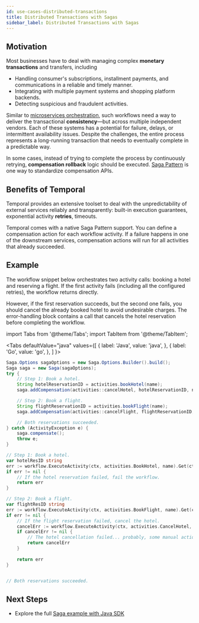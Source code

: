 ```yaml
---
id: use-cases-distributed-transactions
title: Distributed Transactions with Sagas
sidebar_label: Distributed Transactions with Sagas
---
```


## Motivation

Most businesses have to deal with managing complex **monetary transactions** and transfers, including

- Handling consumer's subscriptions, installment payments, and communications in a reliable and timely manner.
- Integrating with multiple payment systems and shopping platform backends.
- Detecting suspicious and fraudulent activities.

Similar to [microservices orchestration](./use-cases-orchestration), such workflows need a way to deliver the transactional **consistency**&mdash;but across multiple independent vendors. Each of these systems has a potential for failure, delays, or intermittent availability issues. Despite the challenges, the entire process represents a long-running transaction that needs to eventually complete in a predictable way.

In some cases, instead of trying to complete the process by continuously retrying, **compensation rollback** logic should be executed. [Saga Pattern](https://microservices.io/patterns/data/saga.html) is one way to standardize compensation APIs.

## Benefits of Temporal

Temporal provides an extensive toolset to deal with the unpredictability of external services reliably and transparently: built-in execution guarantees, exponential activity **retries**, timeouts.

Temporal comes with a native Saga Pattern support. You can define a compensation action for each workflow activity. If a failure happens in one of the downstream services, compensation actions will run for all activities that already succeeded.

## Example

The workflow snippet below orchestrates two activity calls: booking a hotel and reserving a flight. If the first activity fails (including all the configured retries), the workflow returns directly.

However, if the first reservation succeeds, but the second one fails, you should cancel the already booked hotel to avoid undesirable charges. The error-handling block contains a call that cancels the hotel reservation before completing the workflow.

import Tabs from '@theme/Tabs';
import TabItem from '@theme/TabItem';

<Tabs
  defaultValue="java"
  values={[
    { label: 'Java', value: 'java', },
    { label: 'Go', value: 'go', },
  ]
}>
<TabItem value="java">

```java
Saga.Options sagaOptions = new Saga.Options.Builder().build();
Saga saga = new Saga(sagaOptions);
try {
    // Step 1: Book a hotel.
    String hotelReservationID = activities.bookHotel(name);
    saga.addCompensation(activities::cancelHotel, hotelReservationID, name);

    // Step 2: Book a flight.
    String flightReservationID = activities.bookFlight(name);
    saga.addCompensation(activities::cancelFlight, flightReservationID, name);

    // Both reservations succeeded.
} catch (ActivityException e) {
    saga.compensate();
    throw e;
}
```


</TabItem>
<TabItem value="go">

```go
// Step 1: Book a hotel.
var hotelResID string
err := workflow.ExecuteActivity(ctx, activities.BookHotel, name).Get(ctx, &hotelResID)
if err != nil {
    // If the hotel reservation failed, fail the workflow.
    return err
}

// Step 2: Book a flight.
var flightResID string
err := workflow.ExecuteActivity(ctx, activities.BookFlight, name).Get(ctx, &flightResID)
if err != nil {
    // If the flight reservation failed, cancel the hotel.
    cancelErr := workflow.ExecuteActivity(ctx, activities.CancelHotel, hotelResID)
    if cancelErr != nil {
        // The hotel cancellation failed... probably, some manual action is needed.
        return cancelErr
    }
    
    return err
}


// Both reservations succeeded.
```

</TabItem>
</Tabs>

## Next Steps

* Explore the full [Saga example with Java SDK](https://github.com/temporalio/temporal-java-samples/tree/master/src/main/java/io/temporal/samples/bookingsaga)
